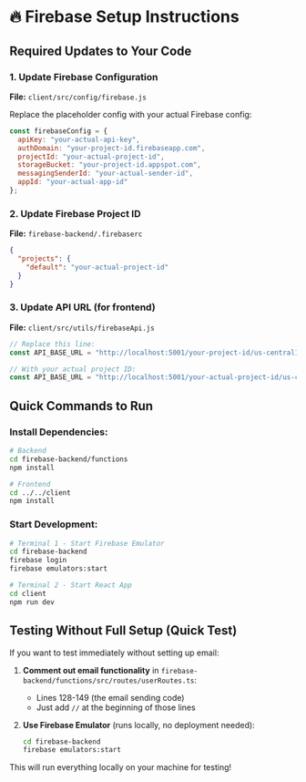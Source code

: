 # 🔥 Firebase Setup Instructions

## Required Updates to Your Code

### 1. Update Firebase Configuration
**File:** `client/src/config/firebase.js`

Replace the placeholder config with your actual Firebase config:

```javascript
const firebaseConfig = {
  apiKey: "your-actual-api-key",
  authDomain: "your-project-id.firebaseapp.com", 
  projectId: "your-actual-project-id",
  storageBucket: "your-project-id.appspot.com",
  messagingSenderId: "your-actual-sender-id",
  appId: "your-actual-app-id"
};
```

### 2. Update Firebase Project ID
**File:** `firebase-backend/.firebaserc`

```json
{
  "projects": {
    "default": "your-actual-project-id"
  }
}
```

### 3. Update API URL (for frontend)
**File:** `client/src/utils/firebaseApi.js`

```javascript
// Replace this line:
const API_BASE_URL = "http://localhost:5001/your-project-id/us-central1/api";

// With your actual project ID:
const API_BASE_URL = "http://localhost:5001/your-actual-project-id/us-central1/api";
```

## Quick Commands to Run

### Install Dependencies:
```bash
# Backend
cd firebase-backend/functions
npm install

# Frontend  
cd ../../client
npm install
```

### Start Development:
```bash
# Terminal 1 - Start Firebase Emulator
cd firebase-backend
firebase login
firebase emulators:start

# Terminal 2 - Start React App
cd client
npm run dev
```

## Testing Without Full Setup (Quick Test)

If you want to test immediately without setting up email:

1. **Comment out email functionality** in `firebase-backend/functions/src/routes/userRoutes.ts`:
   - Lines 128-149 (the email sending code)
   - Just add `//` at the beginning of those lines

2. **Use Firebase Emulator** (runs locally, no deployment needed):
   ```bash
   cd firebase-backend
   firebase emulators:start
   ```

This will run everything locally on your machine for testing!

